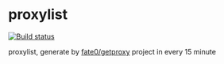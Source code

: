 # proxylist


[![Build status](https://github.com/fate0/proxylist/actions/workflows/main.yml/badge.svg)](https://github.com/fate0/proxylist/actions/workflows/main.yml)

proxylist, generate by [fate0/getproxy](https://github.com/fate0/getproxy) project in every 15 minute

